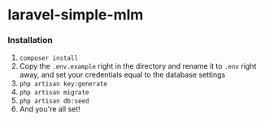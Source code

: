 # laravel-simple-mlm


### Installation

1. ```composer install ```
2. Copy the ```.env.example``` right in the directory and rename it to ```.env``` right away, and set your credentials equal to the database settings
3. ```php artisan key:generate```
4. ```php artisan migrate```
5. ```php artisan db:seed```
6. And you're all set!




